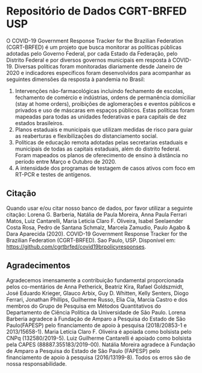 # Repositório de Dados CGRT-BRFED USP 

O COVID-19 Government Response Tracker for the Brazilian Federation (CGRT-BRFED) é um projeto que busca monitorar as políticas públicas adotadas pelo Governo Federal, por cada Estado da Federação, pelo Distrito Federal e por diversos governos municipais em resposta à COVID-19. Diversas políticas foram monitoradas diariamente desde Janeiro de 2020 e indicadores específicos foram desenvolvidos para acompanhar as seguintes dimensões da resposta à pandemia no Brasil:

1. Intervenções não-farmacológicas incluindo fechamento de escolas, fechamento de comércio e indústrias, ordens de permanência domiciliar (stay at home orders), proibições de aglomerações e eventos públicos e privados e uso de máscaras em espaços públicos. Estas políticas foram mapeadas para todas as unidades federativas e para capitais de dez estados brasileiros.
2. Planos estaduais e municipais que utilizam medidas de risco para guiar as reaberturas e flexibilizações do distanciamento social. 
3. Políticas de educação remota adotadas pelas secretarias estaduais e municipais de todas as capitais estaduais, além do distrito federal. Foram mapeados os planos de oferecimento de ensino à distância no período entre Março e Outubro de 2020.
4. A intensidade dos programas de testagem de casos ativos com foco em RT-PCR e testes de antígenos.

## Citação

Quando usar e/ou citar nosso banco de dados, por favor utilizar a seguinte citação: Lorena G. Barberia, Natália de Paula Moreira, Anna Paula Ferrari Matos, Luiz Cantarelli, Maria Leticia Claro F. Oliveira, Isabel Seelaender Costa Rosa, Pedro de Santana Schmalz, Marcela Zamudio, Paulo Agabo & Dara Aparecida (2020).  COVID-19 Government Response Tracker for the Brazilian Federation (CGRT-BRFED). Sao Paulo, USP. Disponível em: <https://github.com/cgrtbrfed/covid19brpolicyresponses>.

## Agradecimentos

Agradecemos imensamente a contribuição fundamental proporcionada pelos co-mentários de Anna Petherick, Beatriz Kira, Rafael Goldszmidt, José Eduardo Krieger, Glauco Arbix, Guy D. Whitten, Kelly Senters, Diogo Ferrari, Jonathan Phillips, Guilherme Russo, Elia Cia, Marcia Castro e dos membros do Grupo de Pesquisa em Métodos Quantitativos do Departamento de Ciência Política da Universidade de São Paulo. Lorena Barberia agradece à Fundação de Amparo a Pesquisa do Estado de São Paulo(FAPESP) pelo financiamento de apoio à pesquisa (2018/20853-1 e 2013/15658-1). Maria Letícia Claro F. Oliveira é apoiada como bolsista pelo CNPq (132580/2019-5). Luiz Guilherme Cantarelli é apoiado como bolsista pela CAPES (88887.355183/2019-00).  Natália Moreira agradece à Fundação de Amparo a Pesquisa do Estado de São Paulo (FAPESP) pelo financiamento de apoio à pesquisa (2016/13199-8). Todos os erros são de nossa responsabilidade.
